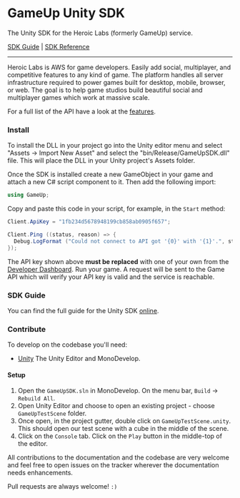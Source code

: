 GameUp Unity SDK
================

The Unity SDK for the Heroic Labs (formerly GameUp) service.

[SDK Guide](https://saas.heroiclabs.com/docs/guide/unity/) | [SDK Reference](http://gameup-io.github.io/gameup-unity-sdk/annotated.html)

---

Heroic Labs is AWS for game developers. Easily add social, multiplayer, and competitive features to any kind of game. The platform handles all server infrastructure required to power games built for desktop, mobile, browser, or web. The goal is to help game studios build beautiful social and multiplayer games which work at massive scale.

For a full list of the API have a look at the [features](https://saas.heroiclabs.com/features).

### Install

To install the DLL in your project go into the Unity editor menu and select "Assets -> Import New Asset" and select the "bin/Release/GameUpSDK.dll" file. This will place the DLL in your Unity project's Assets folder.

Once the SDK is installed create a new GameObject in your game and attach a new C# script component to it. Then add the following import:

```csharp
using GameUp;
```

Copy and paste this code in your script, for example, in the `Start` method:

```csharp
Client.ApiKey = "1fb234d5678948199cb858ab0905f657";

Client.Ping ((status, reason) => {
  Debug.LogFormat ("Could not connect to API got '{0}' with '{1}'.", status, reason);
});
```

The API key shown above __must be replaced__ with one of your own from the [Developer Dashboard](https://dashboard.heroiclabs.com/). Run your game. A request will be sent to the Game API which will verify your API key is valid and the service is reachable.

### SDK Guide

You can find the full guide for the Unity SDK [online](https://saas.heroiclabs.com/docs/guide/unity/).

### Contribute

To develop on the codebase you'll need:

* [Unity](https://unity3d.com/get-unity) The Unity Editor and MonoDevelop.

#### Setup

1. Open the `GameUpSDK.sln` in MonoDevelop. On the menu bar, `Build` -> `Rebuild All`.
2. Open Unity Editor and choose to open an existing project - choose `GameUpTestScene` folder.
3. Once open, in the project gutter, double click on `GameUpTestScene.unity`. This should open our test scene with a cube in the middle of the scene.
4. Click on the `Console` tab. Click on the `Play` button in the middle-top of the editor.

All contributions to the documentation and the codebase are very welcome and feel free to open issues on the tracker wherever the documentation needs enhancements.

Pull requests are always welcome! `:)`
